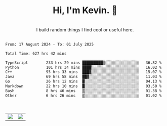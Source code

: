<!--
**kevin-pek/kevin-pek** is a ✨ _special_ ✨ repository because its `README.md` (this file) appears on your GitHub profile.

Here are some ideas to get you started:

- 🔭 I’m currently working on ...
- 🌱 I’m currently learning ...
- 👯 I’m looking to collaborate on ...
- 🤔 I’m looking for help with ...
- 💬 Ask me about ...
- 📫 How to reach me: ...
- 😄 Pronouns: ...
- ⚡ Fun fact: ...
-->
<div align="center">
  <h1>Hi, I'm Kevin. 👋</h1>
  <br />
  I build random things I find cool or useful here.
</div>
<br />
<!--START_SECTION:waka-->

```txt
From: 17 August 2024 - To: 01 July 2025

Total Time: 627 hrs 42 mins

TypeScript        233 hrs 29 mins █████████▒░░░░░░░░░░░░░░░   36.82 %
Python            101 hrs 34 mins ████░░░░░░░░░░░░░░░░░░░░░   16.02 %
C++               95 hrs 33 mins  ███▓░░░░░░░░░░░░░░░░░░░░░   15.07 %
Java              69 hrs 58 mins  ██▓░░░░░░░░░░░░░░░░░░░░░░   11.03 %
Go                26 hrs 12 mins  █░░░░░░░░░░░░░░░░░░░░░░░░   04.13 %
Markdown          22 hrs 10 mins  █░░░░░░░░░░░░░░░░░░░░░░░░   03.50 %
Bash              8 hrs 46 mins   ▒░░░░░░░░░░░░░░░░░░░░░░░░   01.38 %
Other             6 hrs 26 mins   ▒░░░░░░░░░░░░░░░░░░░░░░░░   01.02 %
```

<!--END_SECTION:waka-->
<br />
<table width="100%">
  <tr>
    <td align="left" width="50%">
      <img src="https://github-readme-stats-kevin-pek.vercel.app/api?username=kevin-pek&include_all_commits=true&count_private=true&theme=rose_pine" />
    </td>
    <td align="right" width="50%">
      <img src="https://github-readme-stats-kevin-pek.vercel.app/api/top-langs?username=kevin-pek&langs_count=10&hide_progress=true&theme=rose_pine" />
    </td>
  </tr>
</table>
